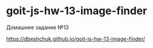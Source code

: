 # goit-js-hw-13-image-finder
 
Домашнее задание №13

https://dbeshchuk.github.io/goit-js-hw-13-image-finder/
